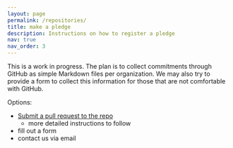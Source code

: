 ```yaml
---
layout: page
permalink: /repositories/
title: make a pledge
description: Instructions on how to register a pledge
nav: true
nav_order: 3
---
```



This is a work in progress. The plan is to collect commitments through GitHub as simple Markdown files per organization. We may also try to provide a form to collect this information for those that are not comfortable with GitHub.

Options:
  * [Submit a pull request to the repo](https://github.com/cranmer/open-source-pledge/) 
    * more detailed instructions to follow
  * fill out a form
  * contact us via email

